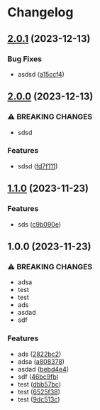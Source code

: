 # Changelog

## [2.0.1](https://github.com/eustace12/CDKCodePipeline/compare/v2.0.0...v2.0.1) (2023-12-13)


### Bug Fixes

* asdsd ([a15ccf4](https://github.com/eustace12/CDKCodePipeline/commit/a15ccf4f39bbe09c531368658e6c6e8105440c0b))

## [2.0.0](https://github.com/eustace12/CDKCodePipeline/compare/v1.1.0...v2.0.0) (2023-12-13)


### ⚠ BREAKING CHANGES

* sdsd

### Features

* sdsd ([fd7f111](https://github.com/eustace12/CDKCodePipeline/commit/fd7f1117cf8530c9bee04d969b981e435d19855a))

## [1.1.0](https://github.com/eustace12/CDKCodePipeline/compare/v1.0.0...v1.1.0) (2023-11-23)


### Features

* sds ([c9b090e](https://github.com/eustace12/CDKCodePipeline/commit/c9b090e2db4312559a9aaead0f1efc998336a94f))

## 1.0.0 (2023-11-23)


### ⚠ BREAKING CHANGES

* adsa
* test
* test
* ads
* asdad
* sdf

### Features

* ads ([2822bc2](https://github.com/eustace12/CDKCodePipeline/commit/2822bc24ff8252bcb74f24b4cd1b38405b9fc7e3))
* adsa ([a808378](https://github.com/eustace12/CDKCodePipeline/commit/a8083781493aa724fd027a2d476f9e5628f42292))
* asdad ([bebd4e4](https://github.com/eustace12/CDKCodePipeline/commit/bebd4e4d05613c489ea425b38fe6df45895b67a9))
* sdf ([46bc9fb](https://github.com/eustace12/CDKCodePipeline/commit/46bc9fb6f83425621e36aa5ac017c5cdea499f37))
* test ([dbb57bc](https://github.com/eustace12/CDKCodePipeline/commit/dbb57bc14850541daa595a286d7c342f1b036ea8))
* test ([6525f38](https://github.com/eustace12/CDKCodePipeline/commit/6525f389d885d04f646af38bb8eeff61ec3cb2b9))
* test ([9dc513c](https://github.com/eustace12/CDKCodePipeline/commit/9dc513cfd97463e5e74df6324733c8145eea2b3b))

